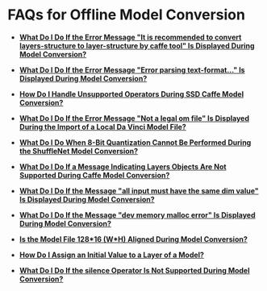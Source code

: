 # FAQs for Offline Model Conversion<a name="EN-US_TOPIC_0196221458"></a>

-   **[What Do I Do If the Error Message "It is recommended to convert layers-structure to layer-structure by caffe tool" Is Displayed During Model Conversion?](what-do-i-do-if-the-error-message-it-is-recommended-to-convert-layers-structure-to-layer-structure-b.md)**  

-   **[What Do I Do If the Error Message "Error parsing text-format..." Is Displayed During Model Conversion?](what-do-i-do-if-the-error-message-error-parsing-text-format-is-displayed-during-model-conversion.md)**  

-   **[How Do I Handle Unsupported Operators During SSD Caffe Model Conversion?](how-do-i-handle-unsupported-operators-during-ssd-caffe-model-conversion.md)**  

-   **[What Do I Do If the Error Message "Not a legal om file" Is Displayed During the Import of a Local Da Vinci Model File?](what-do-i-do-if-the-error-message-not-a-legal-om-file-is-displayed-during-the-import-of-a-local-da-v.md)**  

-   **[What Do I Do When 8-Bit Quantization Cannot Be Performed During the ShuffleNet Model Conversion?](what-do-i-do-when-8-bit-quantization-cannot-be-performed-during-the-shufflenet-model-conversion.md)**  

-   **[What Do I Do If a Message Indicating Layers Objects Are Not Supported During Caffe Model Conversion?](what-do-i-do-if-a-message-indicating-layers-objects-are-not-supported-during-caffe-model-conversion.md)**  

-   **[What Do I Do If the Message "all input must have the same dim value" Is Displayed During Model Conversion?](what-do-i-do-if-the-message-all-input-must-have-the-same-dim-value-is-displayed-during-model-convers.md)**  

-   **[What Do I Do If the Message "dev memory malloc error" Is Displayed During Model Conversion?](what-do-i-do-if-the-message-dev-memory-malloc-error-is-displayed-during-model-conversion.md)**  

-   **[Is the Model File 128\*16 \(W\*H\) Aligned During Model Conversion?](is-the-model-file-128-16-(w-h)-aligned-during-model-conversion.md)**  

-   **[How Do I Assign an Initial Value to a Layer of a Model?](how-do-i-assign-an-initial-value-to-a-layer-of-a-model.md)**  

-   **[What Do I Do If the silence Operator Is Not Supported During Model Conversion?](what-do-i-do-if-the-silence-operator-is-not-supported-during-model-conversion.md)**  


